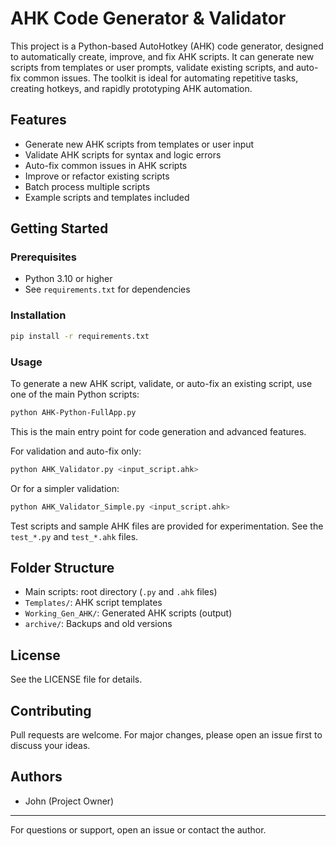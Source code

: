 
# AHK Code Generator & Validator

This project is a Python-based AutoHotkey (AHK) code generator, designed to automatically create, improve, and fix AHK scripts. It can generate new scripts from templates or user prompts, validate existing scripts, and auto-fix common issues. The toolkit is ideal for automating repetitive tasks, creating hotkeys, and rapidly prototyping AHK automation.

## Features
- Generate new AHK scripts from templates or user input
- Validate AHK scripts for syntax and logic errors
- Auto-fix common issues in AHK scripts
- Improve or refactor existing scripts
- Batch process multiple scripts
- Example scripts and templates included

## Getting Started

### Prerequisites
- Python 3.10 or higher
- See `requirements.txt` for dependencies

### Installation
```sh
pip install -r requirements.txt
```

### Usage

To generate a new AHK script, validate, or auto-fix an existing script, use one of the main Python scripts:

```sh
python AHK-Python-FullApp.py
```

This is the main entry point for code generation and advanced features.

For validation and auto-fix only:

```sh
python AHK_Validator.py <input_script.ahk>
```

Or for a simpler validation:

```sh
python AHK_Validator_Simple.py <input_script.ahk>
```

Test scripts and sample AHK files are provided for experimentation. See the `test_*.py` and `test_*.ahk` files.

## Folder Structure
- Main scripts: root directory (`.py` and `.ahk` files)
- `Templates/`: AHK script templates
- `Working_Gen_AHK/`: Generated AHK scripts (output)
- `archive/`: Backups and old versions

## License
See the LICENSE file for details.

## Contributing
Pull requests are welcome. For major changes, please open an issue first to discuss your ideas.

## Authors
- John (Project Owner)

---
For questions or support, open an issue or contact the author.
